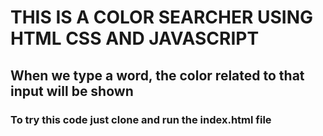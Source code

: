 <h1>THIS IS A COLOR SEARCHER USING HTML CSS AND JAVASCRIPT</h1>

<h2>When we type a word, the color related to that input will be shown</h2>
<h3>To try this code just clone and run the index.html file</h3>
